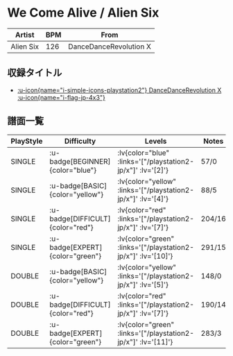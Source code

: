 # We Come Alive / Alien Six

|Artist|BPM|From|
|------|---|----|
|Alien Six|126|DanceDanceRevolution X|

## 収録タイトル

- [ :u-icon{name="i-simple-icons-playstation2"} DanceDanceRevolution X :u-icon{name="i-flag-jp-4x3"} ](/playstation2-jp/x)


## 譜面一覧

|PlayStyle|Difficulty|Levels|Notes|Movie|
|---------|----------|------|-----|-----|
|SINGLE| :u-badge[BEGINNER]{color="blue"} | :lv{color="blue" :links='["/playstation2-jp/x"]' :lv='[2]'} |57/0||
|SINGLE| :u-badge[BASIC]{color="yellow"} | :lv{color="yellow" :links='["/playstation2-jp/x"]' :lv='[4]'} |88/5||
|SINGLE| :u-badge[DIFFICULT]{color="red"} | :lv{color="red" :links='["/playstation2-jp/x"]' :lv='[7]'} |204/16||
|SINGLE| :u-badge[EXPERT]{color="green"} | :lv{color="green" :links='["/playstation2-jp/x"]' :lv='[10]'} |291/15||
|DOUBLE| :u-badge[BASIC]{color="yellow"} | :lv{color="yellow" :links='["/playstation2-jp/x"]' :lv='[5]'} |148/0||
|DOUBLE| :u-badge[DIFFICULT]{color="red"} | :lv{color="red" :links='["/playstation2-jp/x"]' :lv='[7]'} |190/14||
|DOUBLE| :u-badge[EXPERT]{color="green"} | :lv{color="green" :links='["/playstation2-jp/x"]' :lv='[11]'} |283/3||
